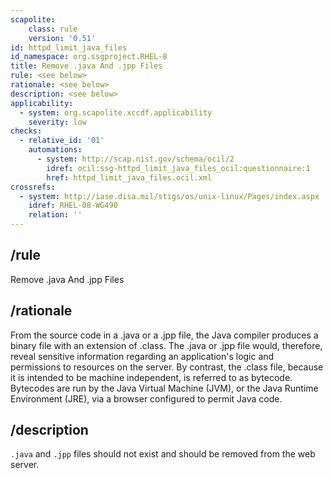```yaml
---
scapolite:
    class: rule
    version: '0.51'
id: httpd_limit_java_files
id_namespace: org.ssgproject.RHEL-8
title: Remove .java And .jpp Files
rule: <see below>
rationale: <see below>
description: <see below>
applicability:
  - system: org.scapolite.xccdf.applicability
    severity: low
checks:
  - relative_id: '01'
    automations:
      - system: http://scap.nist.gov/schema/ocil/2
        idref: ocil:ssg-httpd_limit_java_files_ocil:questionnaire:1
        href: httpd_limit_java_files.ocil.xml
crossrefs:
  - system: http://iase.disa.mil/stigs/os/unix-linux/Pages/index.aspx
    idref: RHEL-08-WG490
    relation: ''
---
```



## /rule

Remove .java And .jpp Files

## /rationale

From
the source code in a .java or a .jpp file, the Java compiler produces a
binary file with an extension of .class. The .java or .jpp file would,
therefore, reveal sensitive information regarding an application\'s
logic and permissions to resources on the server. By contrast, the
.class file, because it is intended to be machine independent, is
referred to as bytecode. Bytecodes are run by the Java Virtual Machine
(JVM), or the Java Runtime Environment (JRE), via a browser configured
to permit Java code.

## /description

`.java`
and `.jpp` files should not exist and should be removed from the web
server.
